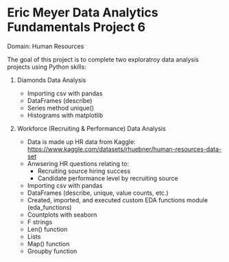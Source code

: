 # Eric Meyer Data Analytics Fundamentals Project 6

Domain: Human Resources

The goal of this project is to complete two exploratroy data analysis projects using Python skills:

1. Diamonds Data Analysis
    - Importing csv with pandas
    - DataFrames (describe)
    - Series method unique()
    - Histograms with matplotlib

2. Workforce (Recruiting & Performance) Data Analysis
    - Data is made up HR data from Kaggle: https://www.kaggle.com/datasets/rhuebner/human-resources-data-set
    - Anwsering HR questions relating to:
        - Recruiting source hiring success
        - Candidate performance level by recruiting source
    - Importing csv with pandas
    - DataFrames (describe, unique, value counts, etc.)
    - Created, imported, and executed custom EDA functions module (eda_functions)
    - Countplots with seaborn
    - F strings
    - Len() function
    - Lists
    - Map() function
    - Groupby function

